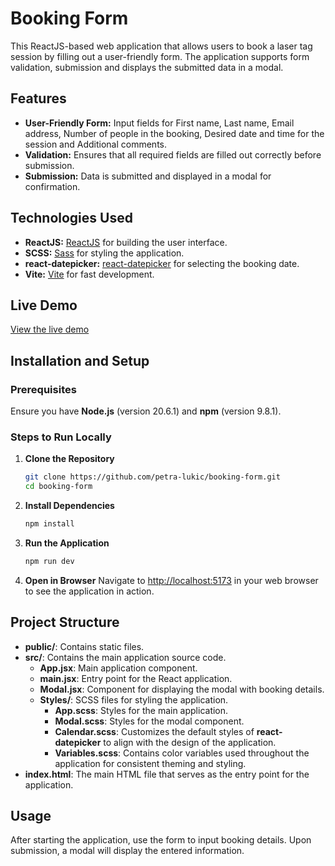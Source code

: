 # Booking Form

This ReactJS-based web application that allows users to book a laser tag session by filling out a user-friendly form. The application supports form validation, submission and displays the submitted data in a modal.

## Features
- **User-Friendly Form:** Input fields for First name, Last name, Email address, Number of people in the booking, Desired date and time for the session and Additional comments.
- **Validation:** Ensures that all required fields are filled out correctly before submission.
- **Submission:** Data is submitted and displayed in a modal for confirmation.

## Technologies Used
- **ReactJS:** [ReactJS](https://react.dev) for building the user interface.
- **SCSS:** [Sass](https://sass-lang.com) for styling the application.
- **react-datepicker:** [react-datepicker](https://reactdatepicker.com/) for selecting the booking date.
- **Vite:** [Vite](https://vitejs.dev) for fast development.

## Live Demo
[View the live demo](https://booking-form.mantra-dev.com)

## Installation and Setup

### Prerequisites
Ensure you have **Node.js** (version 20.6.1) and **npm** (version 9.8.1).

### Steps to Run Locally
1. **Clone the Repository**
    ```sh
    git clone https://github.com/petra-lukic/booking-form.git
    cd booking-form
    ```
2. **Install Dependencies**
    ```sh
    npm install
    ```
3. **Run the Application**
    ```sh
    npm run dev
    ```
    
4. **Open in Browser**
   Navigate to [http://localhost:5173](http://localhost:5173) in your web browser to see the application in action.

## Project Structure
- **public/**: Contains static files.
- **src/**: Contains the main application source code.
  - **App.jsx**: Main application component.
  - **main.jsx**: Entry point for the React application.
  - **Modal.jsx**: Component for displaying the modal with booking details.
  - **Styles/**: SCSS files for styling the application.
    - **App.scss**: Styles for the main application.
    - **Modal.scss**: Styles for the modal component.
    - **Calendar.scss**: Customizes the default styles of **react-datepicker** to align with the design of the application.
    - **Variables.scss**: Contains color variables used throughout the application for consistent theming and styling.
- **index.html**: The main HTML file that serves as the entry point for the application.

## Usage
After starting the application, use the form to input booking details. Upon submission, a modal will display the entered information.
